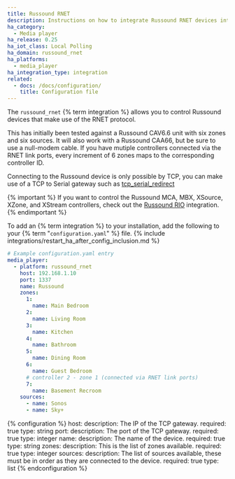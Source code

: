 ```yaml
---
title: Russound RNET
description: Instructions on how to integrate Russound RNET devices into Home Assistant.
ha_category:
  - Media player
ha_release: 0.25
ha_iot_class: Local Polling
ha_domain: russound_rnet
ha_platforms:
  - media_player
ha_integration_type: integration
related:
  - docs: /docs/configuration/
    title: Configuration file
---
```


The `russound_rnet` {% term integration %} allows you to control Russound devices that make use of the RNET protocol.

This has initially been tested against a Russound CAV6.6 unit with six zones and six sources. It will also work with a Russound CAA66, but be sure to use a null-modem cable. If you have mutiple controllers connected via the RNET link ports, every increment of 6 zones maps to the corresponding controller ID.

Connecting to the Russound device is only possible by TCP, you can make use of a TCP to Serial gateway such as [tcp_serial_redirect](https://github.com/pyserial/pyserial/blob/master/examples/tcp_serial_redirect.py)

{% important %}
If you want to control the Russound MCA, MBX, XSource, XZone, and XStream controllers,
check out the [Russound RIO](/integrations/russound_rio/) integration.
{% endimportant %}

To add an {% term integration %} to your installation, add the following to your {% term "`configuration.yaml`" %} file.
{% include integrations/restart_ha_after_config_inclusion.md %}

```yaml
# Example configuration.yaml entry
media_player:
  - platform: russound_rnet
    host: 192.168.1.10
    port: 1337
    name: Russound
    zones:
      1:
        name: Main Bedroom
      2:
        name: Living Room
      3:
        name: Kitchen
      4:
        name: Bathroom
      5:
        name: Dining Room
      6:
        name: Guest Bedroom
      # controller 2 - zone 1 (connected via RNET link ports)
      7:
        name: Basement Recroom
    sources:
      - name: Sonos
      - name: Sky+
```

{% configuration %}
host:
  description: The IP of the TCP gateway.
  required: true
  type: string
port:
  description: The port of the TCP gateway.
  required: true
  type: integer
name:
  description: The name of the device.
  required: true
  type: string
zones:
  description: This is the list of zones available.
  required: true
  type: integer
sources:
  description: The list of sources available, these must be in order as they are connected to the device.
  required: true
  type: list
{% endconfiguration %}
